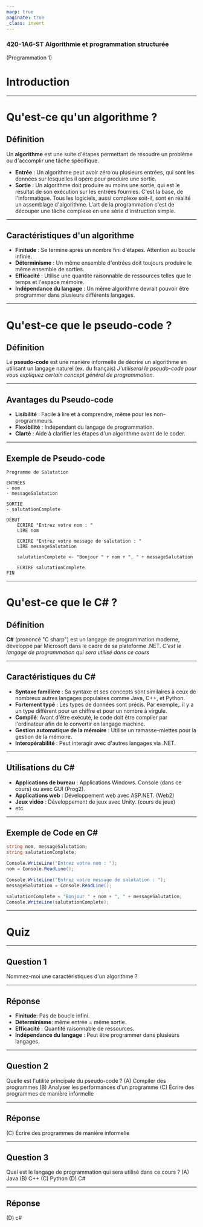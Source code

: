 ```yaml
---
marp: true
paginate: true
_class: invert
---
```


### 420-1A6-ST Algorithmie et programmation structurée
(Programmation 1)
# Introduction

---

# Qu'est-ce qu'un algorithme ?
## Définition
Un **algorithme** est une suite d'étapes permettant de résoudre un problème ou d'accomplir une tâche spécifique.
- **Entrée** : Un algorithme peut avoir zéro ou plusieurs entrées, qui sont les données sur lesquelles il opère pour produire une sortie.
- **Sortie** : Un algorithme doit produire au moins une sortie, qui est le résultat de son exécution sur les entrées fournies.
C'est la base, de l'informatique.  Tous les logiciels, aussi complexe soit-il, sont en réalité un assemblage d'algorithme.
L'art de la programmation c'est de découper une tâche complexe en une série d'instruction simple.

---

## Caractéristiques d'un algorithme
- **Finitude** : Se termine après un nombre fini d'étapes. Attention au boucle infinie.
- **Déterminisme** : Un même ensemble d'entrées doit toujours produire le même ensemble de sorties.
- **Efficacité** : Utilise une quantité raisonnable de ressources telles que le temps et l'espace mémoire.
- **Indépendance du langage** :  Un même algorithme devrait pouvoir être programmer dans plusieurs différents langages.

---

# Qu'est-ce que le pseudo-code ?
## Définition
Le **pseudo-code** est une manière informelle de décrire un algorithme en utilisant un langage naturel (ex. du français)
_J'utiliserai le pseudo-code pour vous expliquez certain concept général de programmation._

---

## Avantages du Pseudo-code
- **Lisibilité** : Facile à lire et à comprendre, même pour les non-programmeurs.
- **Flexibilité** : Indépendant du langage de programmation.
- **Clarté** : Aide à clarifier les étapes d'un algorithme avant de le coder.

---

## Exemple de Pseudo-code
```
Programme de Salutation

ENTRÉES
- nom
- messageSalutation

SORTIE
- salutationComplete

DÉBUT
    ECRIRE "Entrez votre nom : "
    LIRE nom

    ECRIRE "Entrez votre message de salutation : "
    LIRE messageSalutation

    salutationComplete <- "Bonjour " + nom + ", " + messageSalutation

    ECRIRE salutationComplete
FIN
```

---

# Qu'est-ce que le C# ?
## Définition
**C#** (prononcé "C sharp") est un langage de programmation moderne, développé par Microsoft dans le cadre de sa plateforme .NET.
_C'est le langage de programmation qui sera utilisé dans ce cours_

---

## Caractéristiques du C#
- **Syntaxe familière** : Sa syntaxe et ses concepts sont similaires à ceux de nombreux autres langages populaires comme Java, C++, et Python.
- **Fortement typé** : Les types de données sont précis.  Par exemple,. il y a un type différent pour un chiffre et pour un nombre à virgule.
- **Compilé**: Avant d'être exécuté, le code doit être compiler par l'ordinateur afin de le convertir en langage machine.
- **Gestion automatique de la mémoire** : Utilise un ramasse-miettes pour la gestion de la mémoire.
- **Interopérabilité** : Peut interagir avec d'autres langages via .NET.

---

## Utilisations du C#
- **Applications de bureau** : Applications Windows. Console (dans ce cours) ou avec GUI (Prog2).
- **Applications web** : Développement web avec ASP.NET. (Web2)
- **Jeux vidéo** : Développement de jeux avec Unity. (cours de jeux)
- etc.

---

## Exemple de Code en C#

```c#
string nom, messageSalutation;
string salutationComplete;

Console.WriteLine("Entrez votre nom : ");
nom = Console.ReadLine();

Console.WriteLine("Entrez votre message de salutation : ");
messageSalutation = Console.ReadLine();

salutationComplete = "Bonjour " + nom + ", " + messageSalutation;
Console.WriteLine(salutationComplete);
```

---

# Quiz

---

## Question 1
Nommez-moi une caractéristiques d'un algorithme ?

---

## Réponse
- **Finitude**: Pas de boucle infini.
- **Déterminisme**: même entrée = même sortie.
- **Efficacité** : Quantité raisonnable de ressources.
- **Indépendance du langage** :  Peut être programmer dans plusieurs langages.

---

## Question 2
Quelle est l'utilité principale du pseudo-code ?
(A) Compiler des programmes
(B) Analyser les performances d'un programme
(C) Écrire des programmes de manière informelle

---
## Réponse
(C) Écrire des programmes de manière informelle

---

## Question 3
Quel est le langage de programmation qui sera utilisé dans ce cours ?
(A) Java
(B) C++
(C) Python
(D) C#

---

## Réponse
(D) c#
